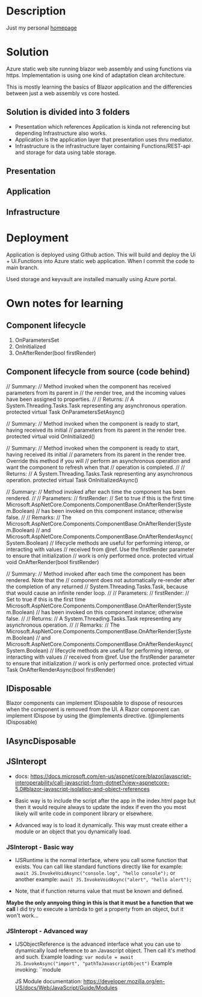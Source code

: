 # Description
Just my personal [homepage](https://www.anttieskola.com)

# Solution
Azure static web site running blazor web assembly
and using functions via https. Implementation is using
one kind of adaptation clean architecture.

This is mostly learning the basics of Blazor application and
the differencies between just a web assembly vs core hosted.

## Solution is divided into 3 folders
- Presentation which references Application is kinda
  not referencing but depending Infrastructure also works.
- Application is the application layer that presentation
  uses thru mediator.
- Infrastructure is the infrastructure layer containing
  Functions/REST-api and storage for data using table
  storage.

## Presentation

## Application

## Infrastructure

# Deployment
Application is deployed using Github action. This will
build and deploy the Ui + Ui.Functions into Azure static
web application. When I commit the code to main branch.

Used storage and keyvault are installed manually using
Azure portal.

# Own notes for learning

## Component lifecycle
1. OnParametersSet
2. OnInitialized
3. OnAfterRender(bool firstRender)

## Component lifecycle from source (code behind)
// Summary:
//     Method invoked when the component has received parameters from its parent in
//     the render tree, and the incoming values have been assigned to properties.
//
// Returns:
//     A System.Threading.Tasks.Task representing any asynchronous operation.
protected virtual Task OnParametersSetAsync()

// Summary:
//     Method invoked when the component is ready to start, having received its initial
//     parameters from its parent in the render tree.
protected virtual void OnInitialized()

// Summary:
//     Method invoked when the component is ready to start, having received its initial
//     parameters from its parent in the render tree. Override this method if you will
//     perform an asynchronous operation and want the component to refresh when that
//     operation is completed.
//
// Returns:
//     A System.Threading.Tasks.Task representing any asynchronous operation.
protected virtual Task OnInitializedAsync()

// Summary:
//     Method invoked after each time the component has been rendered.
//
// Parameters:
//   firstRender:
//     Set to true if this is the first time Microsoft.AspNetCore.Components.ComponentBase.OnAfterRender(System.Boolean)
//     has been invoked on this component instance; otherwise false.
//
// Remarks:
//     The Microsoft.AspNetCore.Components.ComponentBase.OnAfterRender(System.Boolean)
//     and Microsoft.AspNetCore.Components.ComponentBase.OnAfterRenderAsync(System.Boolean)
//     lifecycle methods are useful for performing interop, or interacting with values
//     received from @ref. Use the firstRender parameter to ensure that initialization
//     work is only performed once.
protected virtual void OnAfterRender(bool firstRender)

// Summary:
//     Method invoked after each time the component has been rendered. Note that the
//     component does not automatically re-render after the completion of any returned
//     System.Threading.Tasks.Task, because that would cause an infinite render loop.
//
// Parameters:
//   firstRender:
//     Set to true if this is the first time Microsoft.AspNetCore.Components.ComponentBase.OnAfterRender(System.Boolean)
//     has been invoked on this component instance; otherwise false.
//
// Returns:
//     A System.Threading.Tasks.Task representing any asynchronous operation.
//
// Remarks:
//     The Microsoft.AspNetCore.Components.ComponentBase.OnAfterRender(System.Boolean)
//     and Microsoft.AspNetCore.Components.ComponentBase.OnAfterRenderAsync(System.Boolean)
//     lifecycle methods are useful for performing interop, or interacting with values
//     received from @ref. Use the firstRender parameter to ensure that initialization
//     work is only performed once.
protected virtual Task OnAfterRenderAsync(bool firstRender)

## IDisposable
Blazor components can implement IDisposable to dispose of resources when the component
is removed from the UI. A Razor component can implement IDispose by using the @implements
directive. (@implements IDisposable)

## IAsyncDisposable

## JSInteropt
- docs: https://docs.microsoft.com/en-us/aspnet/core/blazor/javascript-interoperability/call-javascript-from-dotnet?view=aspnetcore-5.0#blazor-javascript-isolation-and-object-references
- Basic way is to include the script after the app in the index.html page
  but then it would require always to update the index if even tho
  you most likely will write code in component library or elsewhere.

- Advanced way is to load it dynamically. This way must create either
  a module or an object that you dynamically load.

### JSInteropt - Basic way
- IJSRuntime is the normal interface, where you call some function that
  exists. You can call like standard functions directly like for example:
  ``await JS.InvokeVoidAsync("console.log", "hello console");``
  or another example:
  ``await JS.InvokeVoidAsync("alert", "hello alert");``
  
- Note, that if function returns value that must be known and defined.

**Maybe the only annyoing thing in this is that it must be a function that we call**
I did try to execute a lambda to get a property from an object, but it won't work...

### JSInteropt - Advanced way
- IJSObjectReference is the advanced interface what you can use to dynamically
  load reference to an Javascript object. Then call it's method and such.
  Example loading:
  ``var module = await JS.InvokeAsync("import", "pathToJavascriptObject")``
  Example invoking:
  ``module

  JS Module documentation: https://developer.mozilla.org/en-US/docs/Web/JavaScript/Guide/Modules
